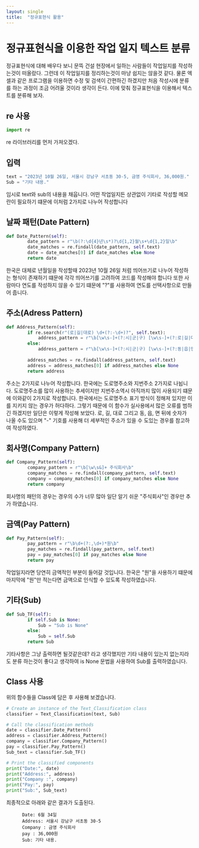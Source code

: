 ```yaml
---
layout: single
title:  "정규표현식 활용"
---
```



# 정규표현식을 이용한 작업 일지 텍스트 분류

  정규표현식에 대해 배우다 보니 문뜩 건설 현장에서 일하는 사람들이 작업일지를 작성하는것이
  떠올랐다. 그런데 이 작업일지를 정리하는것이 마냥 쉽지는 않을것 같다.
  물론 엑셀과 같은 프로그램을 이용하면 수정 및 검색이 간편하긴 하겠지만
  처음 작성시에 분류를 하는 과정이 조금 어려울 것이라 생각이 든다.
  이에 맞춰 정규표현식을 이용해서 텍스트를 분류해 보자.

## re 사용

```python
import re
```

  re 라이브러리를 먼저 가져오겠다.

## 입력

```python
text = "2023년 10월 26일, 서울시 강남구 서초동 30-5, 금영 주식회사, 36,000원."
Sub = "기타 내용."
```

  임시로 text와 sub의 내용을 채웁니다.
  어떤 작업일지든 상관없이 기타로 작성할 메모란이 필요하기 떄문에 이처럼 2가지로 나누어 작성합니다

## 날짜 패턴(Date Pattern)

```python
def Date_Pattern(self):
        date_pattern = r"\b(?:\d{4}년\s*)?\d{1,2}월\s+\d{1,2}일\b"
        date_matches = re.findall(date_pattern, self.text)
        date = date_matches[0] if date_matches else None
        return date
```

  한국은 대체로 년월일을 작성할때 2023년 10월 26일 처럼 띄어쓰기로 나누어 작성하는 형식이 존재하기 떄문에
  각각 띄어쓰기를 고려하여 코드를 작성해야 합니다
  또한 사람마다 연도를 작성하지 않을 수 있기 떄문에 "?"를 사용하여 연도를 선택사항으로 만들어 줍니다.


## 주소(Adress Pattern)

```python
def Address_Pattern(self):
        if re.search(r"(로|길|대로) \d+(?:-\d+)?", self.text):
            address_pattern = r"\b[\w\s-]+(?:시|군|구) [\w\s-]+(?:로|길|대로) \d+(?:-\d+)?"
        else:
            address_pattern = r"\b[\w\s-]+(?:시|군|구) [\w\s-]+(?:동|읍|면) \d+(?:-\d+)?"
        
        address_matches = re.findall(address_pattern, self.text)
        address = address_matches[0] if address_matches else None
        return address
```

  주소는 2가지로 나누어 작성합니다. 한국에는 도로명주소와 지번주소 2가지로 나뉩니다.
  도로명주소를 많이 사용하는 추세이지만 지번주소역시 아직까지 많이 사용되기 떄문에 이와같이 2가지로 작성합니다.
  한국에서는 도로명주소 표기 방식이 정해져 있지만 이를 지키지 않는 경우가 허다하다.
  그렇기 때문에 이 함수가 실사용에서 많은 오류를 범하긴 하겠지만 일단은 이렇게 작성해 보았다.
  로, 길, 대로 그리고 동, 읍, 면 뒤에 숫자가 나올 수도 있으며 "-" 기호를 사용해 더 세부적인
  주소가 있을 수 도있는 경우를 참고하여 작성하였다.


## 회사명(Company Pattern)

```python
def Company_Pattern(self):
        company_pattern = r"\b[\w\s&]+ 주식회사\b"
        company_matches = re.findall(company_pattern, self.text)
        company = company_matches[0] if company_matches else None
        return company
```

  회사명의 패턴의 경우는 경우의 수가 너무 많아 일단 알기 쉬운 "주식회사"인 경우만 추가 하였습니다.


## 금액(Pay Pattern)

```python
def Pay_Pattern(self):
        pay_pattern = r"\b\d+(?:,\d+)*원\b"
        pay_matches = re.findall(pay_pattern, self.text)
        pay = pay_matches[0] if pay_matches else None
        return pay
```

  작업일지라면 당연히 금액적인 부분이 들어갈 것입니다. 한국은 "원"을 사용하기 떄문에
  마지막에 "원"만 적는다면 금액으로 인식할 수 있도록 작성하였습니다.


## 기타(Sub)

```python
def Sub_TF(self):
        if self.Sub is None:
            Sub = "Sub is None"
        else:
            Sub = self.Sub
        return Sub
```

  기타사항은 그냥 출력하면 될것같은데? 라고 생각했지만 기타 내용이 있는지 없는지라도 분류 하는것이
  좋다고 생각하여 is None 문법을 사용하여 Sub를 출력하였습니다.


## Class 사용

  위의 함수들을 Class에 담은 후 사용해 보겠습니다.

```python
# Create an instance of the Text_Classification class
classifier = Text_Classification(text, Sub)

# Call the classification methods
date = classifier.Date_Pattern()
address = classifier.Address_Pattern()
company = classifier.Company_Pattern()
pay = classifier.Pay_Pattern()
Sub_text = classifier.Sub_TF()

# Print the classified components
print("Date:", date)
print("Address:", address)
print("Company :", company)
print("Pay:", pay)
print("Sub:", Sub_text)
```

최종적으로 아래와 같은 결과가 도출된다.

```
      Date: 6월 34일
      Address: 서울시 강남구 서초동 30-5
      Company : 금영 주식회사
      pay : 36,000원
      Sub: 기타 내용.
```

